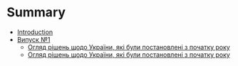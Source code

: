 # Summary

* [Introduction](README.md)
* [Випуск №1]()
	* [Огляд рішень щодо України, які були постановлені з початку року](1/main-review.md)
	* [Огляд рішень щодо України, які були постановлені з початку року](main-review.md)





